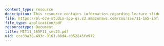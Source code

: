 ```yaml
---
content_type: resource
description: This resource contains information regarding lecture slides.
file: https://ol-ocw-studio-app-qa.s3.amazonaws.com/courses/11-165-infrastructure-and-energy-technology-challenges-fall-2011/cce39a38493c016188d4e352845fe972_MIT11_165F11_ses23.pdf
file_type: application/pdf
resourcetype: Document
title: MIT11_165F11_ses23.pdf
uid: cce39a38-493c-0161-88d4-e352845fe972
---
```


